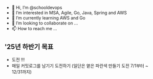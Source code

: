 - 👋 Hi, I’m @schooldevops
- 👀 I’m interested in MSA, Agile, Go, Java, Spring and AWS
- 🌱 I’m currently learning AWS and Go
- 💞️ I’m looking to collaborate on ...
- 📫 How to reach me ...

## '25년 하반기 목표

- 도전 !!!
- 매일 커밋로그를 남기기 도전하기 (일단은 옅은 파란색 만들기 도전 7/1부터 ~ 12/31까지)

<!---
schooldevops/schooldevops is a ✨ special ✨ repository because its `README.md` (this file) appears on your GitHub profile.
You can click the Preview link to take a look at your changes.
--->
